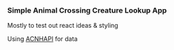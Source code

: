 ### Simple Animal Crossing Creature Lookup App
Mostly to test out react ideas & styling

Using [ACNHAPI](http://acnhapi.com/) for data
